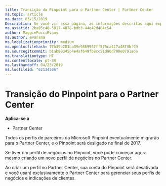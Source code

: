 ```yaml
---
title: Transição do Pinpoint para o Partner Center | Partner Center
ms.topic: article
ms.date: 03/15/2019
Description: Se você vir essa página, as informações descritas aqui explicam como fazer a transição do Pinpoint para o Partner Center.
ms.assetid: 2ba05c48-5817-4078-bdb3-44e42d484c54
author: MaggiePucciEvans
ms.author: evansma
ms.localizationpriority: medium
ms.openlocfilehash: 77b39b281ba39e9869937ff575ca417a4878bf99
ms.sourcegitcommit: b1ab80345b4e4af649fb8cc51d96d798e0791ade
ms.translationtype: HT
ms.contentlocale: pt-BR
ms.lasthandoff: 04/23/2019
ms.locfileid: "62134506"
---
```

# <a name="transition-from-pinpoint-to-partner-center"></a>Transição do Pinpoint para o Partner Center

**Aplica-se a**

-  Partner Center

Todos os perfis de parceiros da Microsoft Pinpoint eventualmente migrarão para o Partner Center, e o Pinpoint será desligado no final de 2017. 

Se tiver um perfil de negócios no Pinpoint, você pode começar agora mesmo [criando um novo perfil de negócios](create-a-marketing-profile.md) no Partner Center.

Ao criar um perfil no Partner Center, sua conta do Pinpoint será desativada e você usará exclusivamente o Partner Center para gerenciar seus perfis de negócios e indicações de clientes.